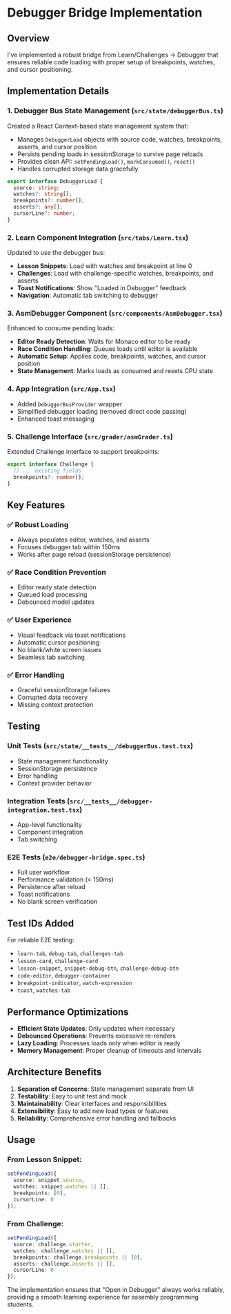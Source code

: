 # Debugger Bridge Implementation

## Overview

I've implemented a robust bridge from Learn/Challenges → Debugger that ensures reliable code loading with proper setup of breakpoints, watches, and cursor positioning.

## Implementation Details

### 1. Debugger Bus State Management (`src/state/debuggerBus.ts`)

Created a React Context-based state management system that:
- Manages `DebuggerLoad` objects with source code, watches, breakpoints, asserts, and cursor position
- Persists pending loads in sessionStorage to survive page reloads
- Provides clean API: `setPendingLoad()`, `markConsumed()`, `reset()`
- Handles corrupted storage data gracefully

```typescript
export interface DebuggerLoad {
  source: string;
  watches?: string[];
  breakpoints?: number[];
  asserts?: any[];
  cursorLine?: number;
}
```

### 2. Learn Component Integration (`src/tabs/Learn.tsx`)

Updated to use the debugger bus:
- **Lesson Snippets**: Load with watches and breakpoint at line 0
- **Challenges**: Load with challenge-specific watches, breakpoints, and asserts
- **Toast Notifications**: Show "Loaded in Debugger" feedback
- **Navigation**: Automatic tab switching to debugger

### 3. AsmDebugger Component (`src/components/AsmDebugger.tsx`)

Enhanced to consume pending loads:
- **Editor Ready Detection**: Waits for Monaco editor to be ready
- **Race Condition Handling**: Queues loads until editor is available
- **Automatic Setup**: Applies code, breakpoints, watches, and cursor position
- **State Management**: Marks loads as consumed and resets CPU state

### 4. App Integration (`src/App.tsx`)

- Added `DebuggerBusProvider` wrapper
- Simplified debugger loading (removed direct code passing)
- Enhanced toast messaging

### 5. Challenge Interface (`src/grader/asmGrader.ts`)

Extended Challenge interface to support breakpoints:
```typescript
export interface Challenge {
  // ... existing fields
  breakpoints?: number[];
}
```

## Key Features

### ✅ Robust Loading
- Always populates editor, watches, and asserts
- Focuses debugger tab within 150ms
- Works after page reload (sessionStorage persistence)

### ✅ Race Condition Prevention
- Editor ready state detection
- Queued load processing
- Debounced model updates

### ✅ User Experience
- Visual feedback via toast notifications
- Automatic cursor positioning
- No blank/white screen issues
- Seamless tab switching

### ✅ Error Handling
- Graceful sessionStorage failures
- Corrupted data recovery
- Missing context protection

## Testing

### Unit Tests (`src/state/__tests__/debuggerBus.test.tsx`)
- State management functionality
- SessionStorage persistence
- Error handling
- Context provider behavior

### Integration Tests (`src/__tests__/debugger-integration.test.tsx`)
- App-level functionality
- Component integration
- Tab switching

### E2E Tests (`e2e/debugger-bridge.spec.ts`)
- Full user workflow
- Performance validation (< 150ms)
- Persistence after reload
- Toast notifications
- No blank screen verification

## Test IDs Added

For reliable E2E testing:
- `learn-tab`, `debug-tab`, `challenges-tab`
- `lesson-card`, `challenge-card`
- `lesson-snippet`, `snippet-debug-btn`, `challenge-debug-btn`
- `code-editor`, `debugger-container`
- `breakpoint-indicator`, `watch-expression`
- `toast`, `watches-tab`

## Performance Optimizations

- **Efficient State Updates**: Only updates when necessary
- **Debounced Operations**: Prevents excessive re-renders
- **Lazy Loading**: Processes loads only when editor is ready
- **Memory Management**: Proper cleanup of timeouts and intervals

## Architecture Benefits

1. **Separation of Concerns**: State management separate from UI
2. **Testability**: Easy to unit test and mock
3. **Maintainability**: Clear interfaces and responsibilities
4. **Extensibility**: Easy to add new load types or features
5. **Reliability**: Comprehensive error handling and fallbacks

## Usage

### From Lesson Snippet:
```typescript
setPendingLoad({
  source: snippet.source,
  watches: snippet.watches || [],
  breakpoints: [0],
  cursorLine: 0
});
```

### From Challenge:
```typescript
setPendingLoad({
  source: challenge.starter,
  watches: challenge.watches || [],
  breakpoints: challenge.breakpoints || [0],
  asserts: challenge.asserts || [],
  cursorLine: 0
});
```

The implementation ensures that "Open in Debugger" always works reliably, providing a smooth learning experience for assembly programming students.